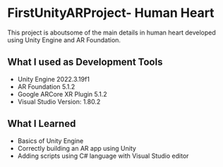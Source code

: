 # FirstUnityARProject- Human Heart
This project is aboutsome of the main details in human heart developed using Unity Engine and AR Foundation.

## What I used as Development Tools

- Unity Engine 2022.3.19f1
- AR Foundation 5.1.2
- Google ARCore XR Plugin 5.1.2
- Visual Studio Version: 1.80.2

## What I Learned

- Basics of Unity Engine
- Correctly building an AR app using Unity
- Adding scripts using C# language with Visual Studio editor
